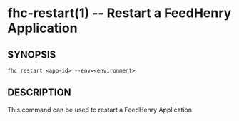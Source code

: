fhc-restart(1) -- Restart a FeedHenry Application
===========================================

## SYNOPSIS

    fhc restart <app-id> --env=<environment>
    
## DESCRIPTION

This command can be used to restart a FeedHenry Application.


